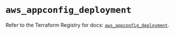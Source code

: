 # `aws_appconfig_deployment`

Refer to the Terraform Registry for docs: [`aws_appconfig_deployment`](https://registry.terraform.io/providers/hashicorp/aws/5.69.0/docs/resources/appconfig_deployment).
